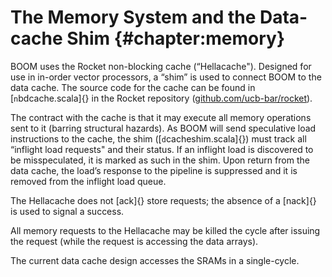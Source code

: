 The Memory System and the Data-cache Shim {#chapter:memory}
=========================================

BOOM uses the Rocket non-blocking cache (“Hellacache"). Designed for use
in in-order vector processors, a “shim” is used to connect BOOM to the
data cache. The source code for the cache can be found in
[`n`bdcache.scala]{} in the Rocket repository
([github.com/ucb-bar/rocket](github.com/ucb-bar/rocket)).

The contract with the cache is that it may execute all memory operations
sent to it (barring structural hazards). As BOOM will send speculative
load instructions to the cache, the shim ([`d`cacheshim.scala]{}) must
track all “inflight load requests" and their status. If an inflight load
is discovered to be misspeculated, it is marked as such in the shim.
Upon return from the data cache, the load’s response to the pipeline is
suppressed and it is removed from the inflight load queue.

The Hellacache does not [ack]{} store requests; the absence of a
[nack]{} is used to signal a success.

All memory requests to the Hellacache may be killed the cycle after
issuing the request (while the request is accessing the data arrays).

The current data cache design accesses the SRAMs in a single-cycle.
